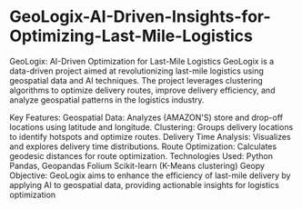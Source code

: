 # GeoLogix-AI-Driven-Insights-for-Optimizing-Last-Mile-Logistics
GeoLogix: AI-Driven Optimization for Last-Mile Logistics
GeoLogix is a data-driven project aimed at revolutionizing last-mile logistics using geospatial data and AI techniques. The project leverages clustering algorithms to optimize delivery routes, improve delivery efficiency, and analyze geospatial patterns in the logistics industry.

Key Features:
Geospatial Data: Analyzes (AMAZON'S) store and drop-off locations using latitude and longitude.
Clustering: Groups delivery locations to identify hotspots and optimize routes.
Delivery Time Analysis: Visualizes and explores delivery time distributions.
Route Optimization: Calculates geodesic distances for route optimization.
Technologies Used:
Python
Pandas, Geopandas
Folium
Scikit-learn (K-Means clustering)
Geopy
Objective:
GeoLogix aims to enhance the efficiency of last-mile delivery by applying AI to geospatial data, providing actionable insights for logistics optimization
